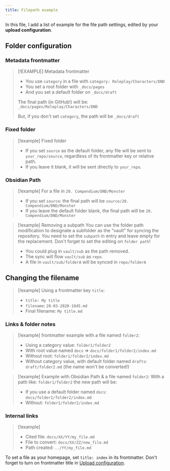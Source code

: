 ```yaml
---
title: Filepath example 
---
```


In this file, I add a list of example for the file path settings, edited by your **upload configuration**.

## Folder configuration

### Metadata frontmatter

>[!EXAMPLE] Metadata frontmatter
> - You use `category` in a file with `category: Roleplay/Characters/DND`
> - You set a root folder with `_docs/pages`
> - And you set a default folder on `_docs/draft`
>
>  The final path (in GitHub!) will be: `_docs/pages/Roleplay/Characters/DND`
>
>  But, if you don't set `category`, the path will be `_docs/draft`

### Fixed folder

> [!example] Fixed folder
> - If you set `source` as the default folder, any file will be sent to `your_repo/source`, regardless of its frontmatter key or relative path.
> - If you leave it blank, it will be sent directly to `your_repo`.

### Obsidian Path

> [!example] For a file in `20. Compendium/DND/Monster`
>
> - If you set `source`: the final path will be `source/20. Compendium/DND/Monster`
> - If you leave the default folder blank, the final path will be `20. Compendium/DND/Monster`

> [!example] Removing a subpath
> You can use the folder path modification to designate a subfolder as the "vault" for syncing the repository.
> You need to set the `subpath` in entry and leave empty for the replacement. Don't forget to set the editing on `folder path`!
> - You could plug in `vault/sub` as the path removed.
> - The sync will flow `vault/sub` as `repo`.
> - A file in `vault/sub/folderA` will be synced in `repo/folderA`

## Changing the filename

> [!example] Using a frontmatter key `title`:
> - `title: My title`
> - `filename`: `28-03-2020-1845.md`
> - Final filename: `My title.md`

### Links & folder notes

> [!example] frontmatter example with a file named `folder2`:
>
> - Using a category value: `folder1/folder2`
> - With root value named `docs` ⇒ `docs/folder1/folder2/index.md`
> - Without root: `folder1/folder2/index.md`
> - Without category value, with default folder named `drafts`: `draft/folder2.md` (the name won't be converted!)

> [!example] Example with Obsidian Path & a file named `folder2`:
> With a path like: `folder1/folder2` the new path will be:
> - If you use a default folder named `docs`: `docs/folder1/folder2/index.md`
> - Without: `folder1/folder2/index.md`

### Internal links

> [!example]
> - Cited file: `docs/XX/YY/my_file.md`
> - File to convert: `docs/XX/ZZ/new_file.md`
> - Path created: `../YY/my_file.md`

To set a file as your homepage, set `title: index` in its frontmatter. Don't forget to turn on frontmatter title in [Upload configuration](Upload.md).